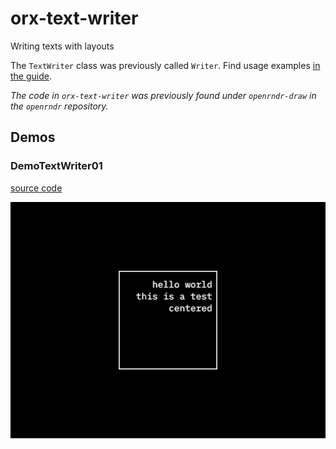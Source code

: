 # orx-text-writer

Writing texts with layouts

The `TextWriter` class was previously called `Writer`.
Find usage examples [in the guide](https://guide.openrndr.org/drawing/text.html#advanced-text-rendering).

_The code in `orx-text-writer` was previously found under `openrndr-draw` in the `openrndr` repository._
<!-- __demos__ -->
## Demos
### DemoTextWriter01
[source code](src/jvmDemo/kotlin/DemoTextWriter01.kt)

![DemoTextWriter01Kt](https://raw.githubusercontent.com/openrndr/orx/media/orx-text-writer/images/DemoTextWriter01Kt.png)
